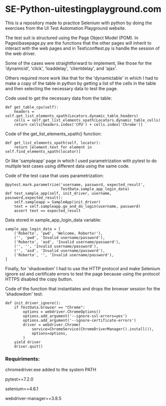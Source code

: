 # SE-Python-uitestingplayground.com
This is a repository made to practice Selenium with python by doing the exercises from the UI Test Automation Playground website.

The test suit is structured using the Page Object Model (POM). In Pages\basepage.py are the functions that the other pages will inherit to interact with the web pages and in Test\conftest.py is handle the session of the web driver. 

Some of the cases were straightforward to implement, like those for the 'dynamicid', 'click', 'loaddelay', 'clientdelay', and 'ajax'.

Others required more work like that for the 'dynamictable' in which I had to make a copy of the table in python by getting a list of the cells in the table and then selecting the necessary data to test the page.

Code used to get the necessary data from the table:
```
def get_table_cpu(self):
    headers = self.get_list_elements_xpath(Locators.dynamic_table_headers)
    cells = self.get_list_elements_xpath(Locators.dynamic_table_cells)
    return cells[headers.index('CPU') + cells.index('Chrome')]
```

Code of the get_list_elements_xpath() function:
```
def get_list_elements_xpath(self, locator):
    return [element.text for element in self.find_elements_xpath(locator)]
```

Or like 'sampleapp' page in which I used parametrization with pytest to do multiple test cases using different data using the same code.

Code of the test case that uses parametrization:
```
@pytest.mark.parametrize('username, password, expected_result',
                         TestData.sample_app_login_data)
def test_sample_app(self, init_driver, username, password,expected_result):
    self.sampleapp = SampleApp(init_driver)
    text = self.sampleapp.go_and_do_login(username, password)
    assert text == expected_result
```

Data stored in sample_app_login_data variable:
```
sample_app_login_data = [
    ('Roberto', 'pwd', 'Welcome, Roberto!'),
    ('', 'pwd', 'Invalid username/password'),
    ('Roberto', 'asd', 'Invalid username/password'),
    ('', '', 'Invalid username/password'),
    ('', 'asd', 'Invalid username/password'),
    ('Roberto', '', 'Invalid username/password'),
]
```

Finally, for 'shadowdom' I had to use the HTTP protocol and make Selenium ignore ssl and certificate errors to test the page because using the protocol HTTPS disabled the copy button.

Code of the function that instantiates and drops the browser session for the 'shadowdom' test:
```
def init_driver_ignore():
    if TestData.browser == "Chrome":
        options = webdriver.ChromeOptions()
        options.add_argument('--ignore-ssl-errors=yes')
        options.add_argument('--ignore-certificate-errors')
        driver = webdriver.Chrome(
            service=ChromeService(ChromeDriverManager().install()),
            options=options,
        )
    yield driver
    driver.quit()
```

### Requiriments:

chromedriver.exe added to the system PATH

pytest==7.2.0

selenium==4.6.1

webdriver-manager==3.8.5
